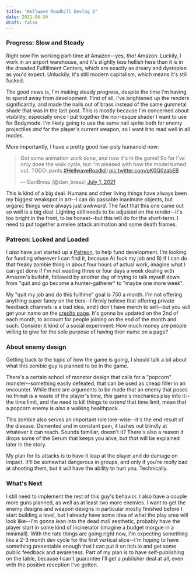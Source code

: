 ```yaml
---
title: "Hellwave Roadkill Devlog 2"
date: 2021-06-30
draft: false
---
```

### Progress: Slow and Steady
Right now I'm working part-time at Amazon--yes, *that* Amazon. Luckily, I work in an airport warehouse, and it's slightly *less* hellish here than it is in the dreaded Fulfillment Centers, which are exactly as dreary and dystopian as you'd expect. Unluckily, it's still modern capitalism, which means it's still fucked.

The good news is, I'm making steady progress, despite the time I'm having to spend away from development. First of all, I've brightened up the renders significantly, and made the nails out of brass instead of the same gunmetal shade that was in the last post. This is mostly because I'm concerned about visibility, especially once I put together the noir-esque shader I want to use for Bodymode. I'm likely going to use the same nail sprite both for enemy projectiles *and* for the player's current weapon, so I want it to read well in all modes.

More importantly, I have a pretty good low-poly humanoid now:

<blockquote class="twitter-tweet" data-theme="dark"><p lang="en" dir="ltr">Got some animation work done, and now it&#39;s in the game! So far I&#39;ve only done the walk cycle, but I&#39;m pleased with how the model turned out. TODO: pants.<a href="https://twitter.com/hashtag/HellwaveRoadkill?src=hash&amp;ref_src=twsrc%5Etfw">#HellwaveRoadkill</a> <a href="https://t.co/pK0Q0zabEB">pic.twitter.com/pK0Q0zabEB</a></p>&mdash; DanBreez (@dan_breez) <a href="https://twitter.com/dan_breez/status/1410436010069090304?ref_src=twsrc%5Etfw">July 1, 2021</a></blockquote> <script async src="https://platform.twitter.com/widgets.js" charset="utf-8"></script> 

This is kind of a big deal. Humans and other living things have always been my biggest weakspot in art--I can do passable inanimate objects, but organic things were always just *awkward*. The fact that this one came out so well is a big deal. Lighting still needs to be adjusted on the render--it's too bright in the front, to be honest--but this will do for the short-term. I need to put together a melee attack animation and some death frames.

### Patreon: Locked and Loaded
I *also* have just started up a [Patreon](https://www.patreon.com/perfectlyspherical?fan_landing=true), to help fund development. I'm looking for funding wherever I can find it, because A) fuck my job and B) if I can do that freaky zombie thing in about four hours of actual work, imagine what I can get done if I'm not wasting three or four days a week dealing with Amazon's bullshit, followed by another day of trying to talk myself down from "quit and go become a hunter-gatherer" to "maybe one more week".

My "quit my job and do this fulltime" goal is 750 a month. I'm not offering anything super fancy on the tiers--I firmly believe that offering private feedback channels is a bad idea, and I don't have merch to sell--but you *will* get your name on the [credits page](https://perfectly-spherical.tk/page/credits). It's gonna be updated on the 2nd of each month, to account for people joining on the end of the month and such. Consider it kind of a social experiment: How much money are people willing to give for the sole purpose of having their name on a page?

### About enemy design
Getting back to the topic of how the game is going, I should talk a bit about what this zombie guy is planned to be in the game.

There's a certain school of monster design that calls for a "popcorn" monster--something easily defeated, that can be used as cheap filler in an encounter. While there are arguments to be made that an enemy that poses no threat is a waste of the player's time, *this* game's mechanics play into it--the time limit, and the need to kill things to *extend* that time limit, mean that a popcorn enemy is *also* a walking healthpack.

This zombie also serves an important role lore-wise--it's the end result of the disease. Demented and in constant pain, it lashes out blindly at whatever it can reach. Sounds familiar, doesn't it? There's also a reason it drops some of the Serum that keeps you alive, but *that* will be explained later in the story.

My plan for its attacks is to have it leap at the player and do damage on impact. It'll be somewhat dangerous in groups, and only if you're *really* bad at shooting them, but it *will* have the ability to hurt you. Technically.

### What's Next
I still need to implement the rest of this guy's behavior. I also have a couple more guns planned, as well as at least two more enemies. I want to get the enemy designs and weapon designs in particular mostly finished before I start building a level, but I already have some idea of what the play area will look like--I'm gonna lean into the dead mall aesthetic, probably have the player start in some kind of incinerator (imagine a budget morgue in a minimall). With the rate things are going right now, I'm expecting something like a 2-3 month dev cycle for the first vertical slice--I'm hoping to have something presentable enough that I can put it on itch.io and get some public feedback and awareness. Part of my plan is to have self-publishing on the table, because I can't guarantee I'll get a publisher deal at all, even with the positive reception I've gotten.